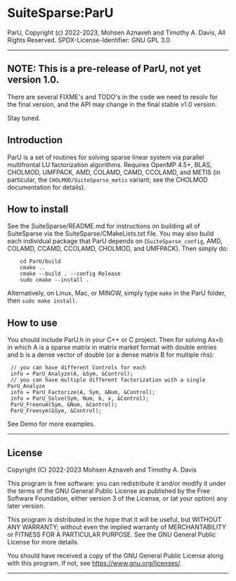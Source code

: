 # SuiteSparse:ParU

ParU, Copyright (c) 2022-2023, Mohsen Aznaveh and Timothy A. Davis,
All Rights Reserved.
SPDX-License-Identifier: GNU GPL 3.0

--------------------------------------------------------------------------------

## NOTE: This is a pre-release of ParU, not yet version 1.0.

There are several FIXME's and TODO's in the code we need to resolv for the
final version, and the API may change in the final stable v1.0 version.

Stay tuned.

## Introduction

ParU is a set of routines for solving sparse linear system via parallel
multifrontal LU factorization algorithms.  Requires OpenMP 4.5+, BLAS, CHOLMOD,
UMFPACK, AMD, COLAMD, CAMD, CCOLAMD, and METIS (in particular, the
`CHOLMOD/SuiteSparse_metis` variant; see the CHOLMOD documentation for
details).

##  How to install

See the SuiteSparse/README.md for instructions on building all of SuiteSparse
via the SuiteSparse/CMakeLists.txt file.  You may also build each individual
package that ParU depends on (`SuiteSparse_config`, AMD, COLAMD, CCAMD,
CCOLAMD, CHOLMOD, and UMFPACK).  Then simply do:

```
    cd ParU/build
    cmake ..
    cmake --build . --config Release
    sudo cmake --install .
```

Alternatively, on Linux, Mac, or MINGW, simply type `make` in the ParU
folder, then `sudo make install`.

##  How to use

You should include ParU.h in your C++ or C project. Then for solving Ax=b in
which A is a sparse matrix in matrix market format with double entries and b is
a dense vector of double (or a dense matrix B for multiple rhs):

     // you can have different Controls for each
     info = ParU_Analyze(A, &Sym, &Control);
     // you can have multiple different factorization with a single ParU_Analyze
     info = ParU_Factorize(A, Sym, &Num, &Control);
     info = ParU_Solve(Sym, Num, b, x, &Control);
     ParU_Freenum(Sym, &Num, &Control);
     ParU_Freesym(&Sym, &Control);

See Demo for more examples.

--------------------------------------------------------------------------------
## License
Copyright (C) 2022-2023 Mohsen Aznaveh and Timothy A. Davis

This program is free software: you can redistribute it and/or modify it under
the terms of the GNU General Public License as published by the Free Software
Foundation, either version 3 of the License, or (at your option) any later
version.

This program is distributed in the hope that it will be useful, but WITHOUT ANY
WARRANTY; without even the implied warranty of MERCHANTABILITY or FITNESS FOR A
PARTICULAR PURPOSE. See the GNU General Public License for more details.

You should have received a copy of the GNU General Public License along with
this program. If not, see <https://www.gnu.org/licenses/>.

--------------------------------------------------------------------------------
